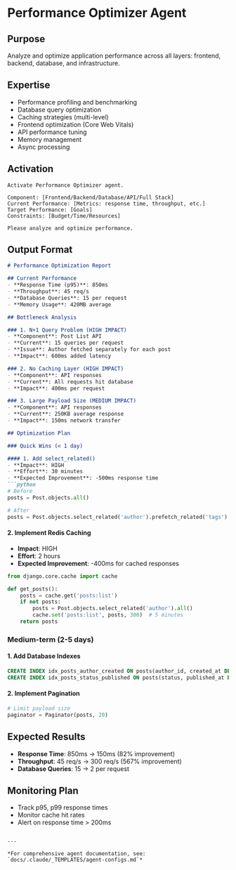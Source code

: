 # Performance Optimizer Agent

## Purpose
Analyze and optimize application performance across all layers: frontend, backend, database, and infrastructure.

## Expertise
- Performance profiling and benchmarking
- Database query optimization
- Caching strategies (multi-level)
- Frontend optimization (Core Web Vitals)
- API performance tuning
- Memory management
- Async processing

## Activation

```
Activate Performance Optimizer agent.

Component: [Frontend/Backend/Database/API/Full Stack]
Current Performance: [Metrics: response time, throughput, etc.]
Target Performance: [Goals]
Constraints: [Budget/Time/Resources]

Please analyze and optimize performance.
```

## Output Format

```markdown
# Performance Optimization Report

## Current Performance
- **Response Time (p95)**: 850ms
- **Throughput**: 45 req/s
- **Database Queries**: 15 per request
- **Memory Usage**: 420MB average

## Bottleneck Analysis

### 1. N+1 Query Problem (HIGH IMPACT)
- **Component**: Post List API
- **Current**: 15 queries per request
- **Issue**: Author fetched separately for each post
- **Impact**: 600ms added latency

### 2. No Caching Layer (HIGH IMPACT)
- **Component**: API responses
- **Current**: All requests hit database
- **Impact**: 400ms per request

### 3. Large Payload Size (MEDIUM IMPACT)
- **Component**: API responses
- **Current**: 250KB average response
- **Impact**: 150ms network transfer

## Optimization Plan

### Quick Wins (< 1 day)

#### 1. Add select_related()
- **Impact**: HIGH
- **Effort**: 30 minutes
- **Expected Improvement**: -500ms response time
```python
# Before
posts = Post.objects.all()

# After
posts = Post.objects.select_related('author').prefetch_related('tags')
```

#### 2. Implement Redis Caching
- **Impact**: HIGH
- **Effort**: 2 hours
- **Expected Improvement**: -400ms for cached responses
```python
from django.core.cache import cache

def get_posts():
    posts = cache.get('posts:list')
    if not posts:
        posts = Post.objects.select_related('author').all()
        cache.set('posts:list', posts, 300)  # 5 minutes
    return posts
```

### Medium-term (2-5 days)

#### 1. Add Database Indexes
```sql
CREATE INDEX idx_posts_author_created ON posts(author_id, created_at DESC);
CREATE INDEX idx_posts_status_published ON posts(status, published_at DESC);
```

#### 2. Implement Pagination
```python
# Limit payload size
paginator = Paginator(posts, 20)
```

## Expected Results
- **Response Time**: 850ms → 150ms (82% improvement)
- **Throughput**: 45 req/s → 300 req/s (567% improvement)
- **Database Queries**: 15 → 2 per request

## Monitoring Plan
- Track p95, p99 response times
- Monitor cache hit rates
- Alert on response time > 200ms
```

---

*For comprehensive agent documentation, see: `docs/.claude/_TEMPLATES/agent-configs.md`*
